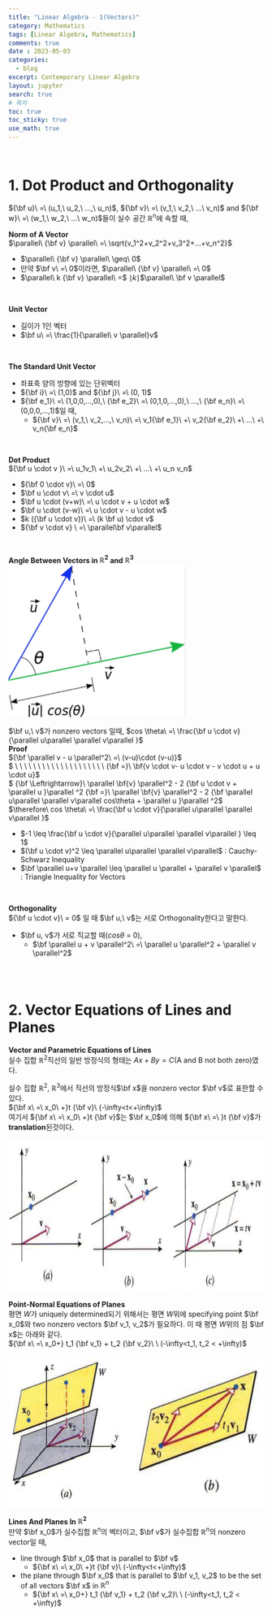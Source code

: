```yaml
---
title: "Linear Algebra - 1(Vectors)"
category: Mathematics
tags: [Linear Algebra, Mathematics]
comments: true
date : 2023-05-03
categories: 
  - blog
excerpt: Contemporary Linear Algebra
layout: jupyter
search: true
# 목차
toc: true  
toc_sticky: true 
use_math: true
---
```

<br>

# 1. Dot Product and Orthogonality

${\bf u}\ =\ (u_1,\ u_2,\ ...,\ u_n)$, ${\bf v}\ =\ (v_1,\ v_2,\ ...\ v_n)$ and ${\bf w}\ =\ (w_1,\ w_2,\ ...\ w_n)$들이 실수 공간 $\mathbb{R}^n$에 속할 때,
<br>

**Norm of A Vector**<br>
$\parallel\ {\bf v} \parallel\ =\ \sqrt{v_1^2+v_2^2+v_3^2+...+v_n^2}$
- $\parallel\ {\bf v} \parallel\ \geq\ 0$
- 만약 $\bf v\ =\ 0$이라면, $\parallel\ {\bf v} \parallel\ =\ 0$
- $\parallel\ k {\bf v} \parallel\ =$ $\mid k\mid$$\parallel\ \bf v \parallel$
<br>

**Unit Vector**<br>
- 길이가 1인 벡터
- $\bf u\ =\ \frac{1}{\parallel\ v \parallel}v$
<br>

**The Standard Unit Vector**<br>
- 좌표축 양의 방향에 있는 단위벡터
- ${\bf i}\ =\ (1,0)$ and ${\bf j}\ =\ (0, 1)$
- ${\bf e_1}\ =\ (1,0,0,...,0),\ {\bf e_2}\ =\ (0,1,0,...,0),\ ...,\ {\bf e_n}\ =\ (0,0,0,...,1)$일 때,
    - ${\bf v}\ =\ (v_1,\ v_2,...,\ v_n)\ =\ v_1{\bf e_1}\ +\ v_2{\bf e_2}\ +\ ...\ +\ v_n{\bf e_n}$
<br>

**Dot Product**<br>
${\bf u \cdot v }\ =\ u_1v_1\ +\ u_2v_2\ +\ ...\ +\ u_n v_n$ 
- ${\bf 0 \cdot v}\ =\ 0$
- $\bf u \cdot v\ =\ v \cdot u$
- $\bf u \cdot (v+w)\ =\ u \cdot v + u \cdot w$
- $\bf u \cdot (v-w)\ =\ u \cdot v - u \cdot w$
- $k ({\bf u \cdot v})\ =\ (k \bf u) \cdot v$
- ${\bf v \cdot v} \ =\ \parallel\bf v\parallel$
<br>

**Angle Between Vectors in $\mathbb{R}^2$ and $\mathbb{R}^3$**<br>
<img src = '/images/Linear Algebra/1_1.jpeg' height = 300 width = 350>

$\bf u,\ v$가 nonzero vectors 일때, $cos \theta\ =\ \frac{\bf u \cdot v}{\parallel u\parallel \parallel v\parallel }$<br>
**Proof**<br>
${\bf \parallel v - u \parallel^2\ =\ (v-u)\cdot (v-u)}$<br> $ \ \ \ \ \ \ \ \ \ \ \ \ \ \ \ \ \ \ \ \ {\bf =}\ \bf{v \cdot v- u \cdot v - v \cdot u + u \cdot u}$<br>  $ {\bf \Leftrightarrow}\ \parallel \bf{v} \parallel^2 - 2 {\bf u \cdot v + \parallel u }\parallel ^2 {\bf =}\ \parallel \bf{v} \parallel^2 - 2 {\bf \parallel u\parallel \parallel v\parallel cos\theta + \parallel u }\parallel ^2$<br> $\therefore\ cos \theta\ =\ \frac{\bf u \cdot v}{\parallel u\parallel \parallel v\parallel }$
 - $-1 \leq \frac{\bf u \cdot v}{\parallel u\parallel \parallel v\parallel } \leq 1$
 - $(\bf u \cdot v)^2 \leq \parallel u\parallel \parallel v\parallel$ : Cauchy-Schwarz Inequality
 - $\bf \parallel u+v \parallel \leq \parallel u \parallel + \parallel v \parallel$ : Triangle Inequality for Vectors
<br>

**Orthogonality**<br>
${\bf u \cdot v}\ = 0$ 일 때 $\bf u,\ v$는 서로 Orthogonality한다고 말한다.
- $\bf u, v$가 서로 직교할 때$(cos\theta\ =\ 0)$,
    - $\bf \parallel u + v \parallel^2\  =\ \parallel u \parallel^2 + \parallel v \parallel^2$

<br>
<br>

# 2. Vector Equations of Lines and Planes

**Vector and Parametric Equations of Lines**<br>
실수 집합 $\mathbb{R}^2$직선의 일반 방정식의 형태는 $Ax + By = C$(A and B not both zero)였다. <br>

실수 집합 $\mathbb{R}^2,\ \mathbb{R}^3$에서 직선의 방정식$\bf x$을 nonzero vector $\bf v$로 표한할 수 있다.<br>
${\bf x\ =\ x_0\ +}t {\bf v}\ (-\infty<t<+\infty)$<br>
여기서 ${\bf x\ =\ x_0\ +}t {\bf v}$는 $\bf x_0$에 의해 ${\bf x\ =\ }t {\bf v}$가 **translation**된것이다.

<img src = '/images/Linear Algebra/1_2.png' height = 300 width = 800>
<br>

**Point-Normal Equations of Planes**<br>
평면 $W$가 uniquely determined되기 위해서는 평면 $W$위에 specifying point $\bf x_0$와 two nonzero vectors $\bf v_1, v_2$가 필요하다. 이 때 평면 $W$위의 점 $\bf x$는 아래와 같다.<br>
${\bf x\ =\ x_0+} t_1 {\bf v_1} + t_2 {\bf v_2}\ \ (-\infty<t_1, t_2 < +\infty)$

<img src = '/images/Linear Algebra/1_3.png' height = 300 width = 600>
<br>

**Lines And Planes In $\mathbb{R}^2$**<br>
만약 $\bf x_0$가 실수집합 $\mathbb{R}^n$의 벡터이고, $\bf v$가 실수집합 $\mathbb{R}^n$의 nonzero vector일 때,
- line through $\bf x_0$ that is parallel to $\bf v$
    - ${\bf x\ =\ x_0\ +}t {\bf v}\ (-\infty<t<+\infty)$
- the plane through $\bf x_0$ that is parallel to $\bf v_1, v_2$ to be the set of all vectors $\bf x$ in $\mathbb{R}^n$
    - ${\bf x\ =\ x_0+} t_1 {\bf v_1} + t_2 {\bf v_2}\ \ (-\infty<t_1, t_2 < +\infty)$

